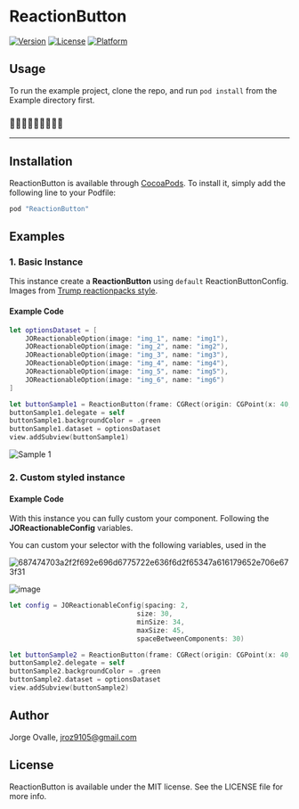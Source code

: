 # ReactionButton

[![Version](https://img.shields.io/cocoapods/v/ReactionButton.svg?style=flat)](http://cocoapods.org/pods/ReactionButton)
[![License](https://img.shields.io/cocoapods/l/ReactionButton.svg?style=flat)](http://cocoapods.org/pods/ReactionButton)
[![Platform](https://img.shields.io/cocoapods/p/ReactionButton.svg?style=flat)](http://cocoapods.org/pods/ReactionButton)

## Usage

To run the example project, clone the repo, and run `pod install` from the Example directory first.

### 📱🍕📱🍕📱🍕📱🍕📱

 ---

## Installation

ReactionButton is available through [CocoaPods](http://cocoapods.org). To install
it, simply add the following line to your Podfile:

```ruby
pod "ReactionButton"
```

## Examples

### 1. Basic Instance
This instance create a **ReactionButton** using `default`  ReactionButtonConfig.
Images from  [Trump reactionpacks style](http://www.reactionpacks.com/packs/2c1a1e41-e9e9-407a-a532-3bfdfef6b3e6).

#### Example Code

```swift
let optionsDataset = [
    JOReactionableOption(image: "img_1", name: "img1"),
    JOReactionableOption(image: "img_2", name: "img2"),
    JOReactionableOption(image: "img_3", name: "img3"),
    JOReactionableOption(image: "img_4", name: "img4"),
    JOReactionableOption(image: "img_5", name: "img5"),
    JOReactionableOption(image: "img_6", name: "img6")
]

let buttonSample1 = ReactionButton(frame: CGRect(origin: CGPoint(x: 40, y: 200), size: CGSize(width: 100, height: 50)))
buttonSample1.delegate = self
buttonSample1.backgroundColor = .green
buttonSample1.dataset = optionsDataset
view.addSubview(buttonSample1)
```

![Sample 1](https://user-images.githubusercontent.com/6756995/38659390-fa14b908-3dee-11e8-8885-df6828c07843.gif)


### 2. Custom styled instance
#### Example Code

With this instance you can fully custom your component. Following the **JOReactionableConfig** variables.

You can custom your selector with the following variables, used in the 

![687474703a2f2f692e696d6775722e636f6d2f65347a616179652e706e673f31](https://user-images.githubusercontent.com/6756995/38659568-b0955e30-3def-11e8-85fb-317b3f4cbc36.png)

![image](http://i.imgur.com/yNfyP3c.png?1)

```swift
let config = JOReactionableConfig(spacing: 2,
                                size: 30,
                                minSize: 34,
                                maxSize: 45,
                                spaceBetweenComponents: 30)

let buttonSample2 = ReactionButton(frame: CGRect(origin: CGPoint(x: 40, y: 300), size: CGSize(width: 100, height: 50)), config: config)
buttonSample2.delegate = self
buttonSample2.backgroundColor = .green
buttonSample2.dataset = optionsDataset
view.addSubview(buttonSample2)
```

## Author

Jorge Ovalle, jroz9105@gmail.com



## License

ReactionButton is available under the MIT license. See the LICENSE file for more info.
